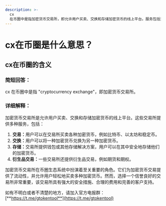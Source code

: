 ```yaml
---
description: >-
  cx
  在币圈中是指加密货币交易所，即允许用户买卖、交换和存储加密货币的线上平台。服务包括交易、交换、存储和衍生品交易，在币圈生态系统中扮演着至关重要的角色，提供流动性并便利交易。
---
```


# cx在币圈是什么意思？

## cx在币圈的含义

### 简短回答：

cx 在币圈中是指 "cryptocurrency exchange"，即加密货币交易所。

### 详细解释：

加密货币交易所是允许用户买卖、交换和存储加密货币的线上平台。这些交易所提供多种服务，包括：

1. **交易：**&#x7528;户可以在交易所买卖各种加密货币，例如比特币、以太坊和稳定币。
2. **交换：**&#x7528;户可以将一种加密货币兑换为另一种加密货币。
3. **存储：**&#x4EA4;易所提供钱包或其他存储解决方案，用户可以在其中安全地存储他们的加密货币。
4. **衍生品交易：**&#x4E00;些交易所还提供衍生品交易，例如期货和期权。

加密货币交易所在币圈生态系统中扮演着至关重要的角色。它们为加密货币交易提供了流动性，并允许用户轻松地买卖多种加密货币。然而，选择一个信誉良好的交易所非常重要，该交易所具有强大的安全措施、合理的费用和完善的客户支持。

如有不明白或者不清楚的地方，请加入官方电报群：[**https://t.me/gtokentool**](https://t.me/gtokentool)

